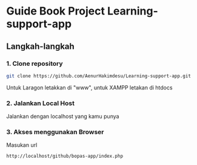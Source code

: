# Guide Book Project Learning-support-app

## **Langkah-langkah**

### 1. **Clone repository**
```bash
git clone https://github.com/AenurHakimdesu/Learning-support-app.git
```
Untuk Laragon letakkan di "www", untuk XAMPP letakan di htdocs

### 2. **Jalankan Local Host**
Jalankan dengan localhost yang kamu punya
### 3. **Akses menggunakan Browser**
Masukan url
```bash
http://localhost/github/bopas-app/index.php
```
